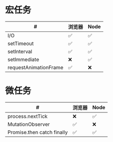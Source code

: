 # 宏任务
| # |	浏览器	| Node |
| --- | --- | ---|
| I/O	| ✅	| ✅|
|setTimeout	| ✅	| ✅|
|setInterval|	✅|	✅ |
|setImmediate|	❌|	✅ |
|requestAnimationFrame|	✅| 	❌ |

# 微任务

|#	|浏览器|	Node|
| --- | --- | --- |
|process.nextTick|	❌|	✅|
|MutationObserver|	✅|	❌|
|Promise.then catch finally|	✅|	✅|